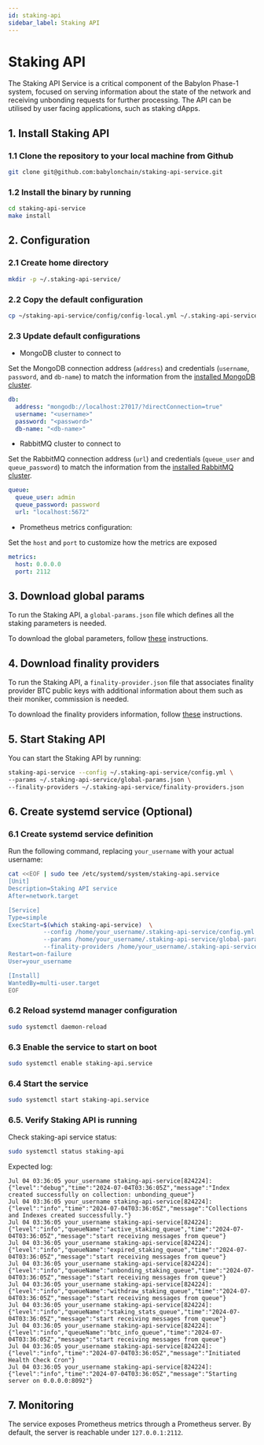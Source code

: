 ```yaml
---
id: staking-api
sidebar_label: Staking API
---
```

# Staking API

The Staking API Service is a critical component of the Babylon Phase-1 system,
focused on serving information about the state of the network
and receiving unbonding requests for further processing.
The API can be utilised by user facing applications, such as staking dApps.

## 1. Install Staking API

### 1.1 Clone the repository to your local machine from Github

```bash
git clone git@github.com:babylonchain/staking-api-service.git
```

### 1.2 Install the binary by running

```bash
cd staking-api-service
make install
```

## 2. Configuration

### 2.1 Create home directory

```bash
mkdir -p ~/.staking-api-service/
```

### 2.2 Copy the default configuration

```bash
cp ~/staking-api-service/config/config-local.yml ~/.staking-api-service/config.yml
```

### 2.3 Update default configurations

- MongoDB cluster to connect to

Set the MongoDB connection address (`address`)
and credentials (`username`, `password`, and `db-name`) to match
the information from the
[installed MongoDB cluster](../infra/mongodb.md).

```yml
db:
  address: "mongodb://localhost:27017/?directConnection=true"
  username: "<username>"
  password: "<password>"
  db-name: "<db-name>"
```

- RabbitMQ cluster to connect to

Set the RabbitMQ connection address (`url`)
and credentials (`queue_user` and `queue_password`)
to match the information from the
[installed RabbitMQ cluster](../infra/rabbitmq.md).

```yml
queue:
  queue_user: admin
  queue_password: password
  url: "localhost:5672"
```

- Prometheus metrics configuration:

Set the `host` and `port` to customize how the metrics are exposed

```yml
metrics:
  host: 0.0.0.0
  port: 2112
```

## 3. Download global params

To run the Staking API, a `global-params.json` file
which defines all the staking parameters is needed.

To download the global parameters,
follow [these](../global-system-configuration.md#staking-parameters) instructions.

## 4. Download finality providers

To run the Staking API, a `finality-provider.json` file
that associates finality provider
BTC public keys with additional information about them such
as their moniker, commission is needed.

To download the finality providers information,
follow [these](../global-system-configuration.md#2-finality-providers)
instructions.

## 5. Start Staking API

You can start the Staking API by running:

```bash
staking-api-service --config ~/.staking-api-service/config.yml \
--params ~/.staking-api-service/global-params.json \
--finality-providers ~/.staking-api-service/finality-providers.json
```

## 6. Create systemd service (Optional)

### 6.1 Create systemd service definition

Run the following command, replacing `your_username` with your actual username:

```bash
cat <<EOF | sudo tee /etc/systemd/system/staking-api.service
[Unit]
Description=Staking API service
After=network.target

[Service]
Type=simple
ExecStart=$(which staking-api-service)  \
          --config /home/your_username/.staking-api-service/config.yml \
          --params /home/your_username/.staking-api-service/global-params.json \
          --finality-providers /home/your_username/.staking-api-service/finality-providers.json
Restart=on-failure
User=your_username

[Install]
WantedBy=multi-user.target
EOF
```

### 6.2 Reload systemd manager configuration

```bash
sudo systemctl daemon-reload
```

### 6.3 Enable the service to start on boot

```bash
sudo systemctl enable staking-api.service
```

### 6.4 Start the service

```bash
sudo systemctl start staking-api.service
```

### 6.5. Verify Staking API is running

Check staking-api service status:

```bash
sudo systemctl status staking-api
```

Expected log:

```accesslog
Jul 04 03:36:05 your_username staking-api-service[824224]: {"level":"debug","time":"2024-07-04T03:36:05Z","message":"Index created successfully on collection: unbonding_queue"}
Jul 04 03:36:05 your_username staking-api-service[824224]: {"level":"info","time":"2024-07-04T03:36:05Z","message":"Collections and Indexes created successfully."}
Jul 04 03:36:05 your_username staking-api-service[824224]: {"level":"info","queueName":"active_staking_queue","time":"2024-07-04T03:36:05Z","message":"start receiving messages from queue"}
Jul 04 03:36:05 your_username staking-api-service[824224]: {"level":"info","queueName":"expired_staking_queue","time":"2024-07-04T03:36:05Z","message":"start receiving messages from queue"}
Jul 04 03:36:05 your_username staking-api-service[824224]: {"level":"info","queueName":"unbonding_staking_queue","time":"2024-07-04T03:36:05Z","message":"start receiving messages from queue"}
Jul 04 03:36:05 your_username staking-api-service[824224]: {"level":"info","queueName":"withdraw_staking_queue","time":"2024-07-04T03:36:05Z","message":"start receiving messages from queue"}
Jul 04 03:36:05 your_username staking-api-service[824224]: {"level":"info","queueName":"staking_stats_queue","time":"2024-07-04T03:36:05Z","message":"start receiving messages from queue"}
Jul 04 03:36:05 your_username staking-api-service[824224]: {"level":"info","queueName":"btc_info_queue","time":"2024-07-04T03:36:05Z","message":"start receiving messages from queue"}
Jul 04 03:36:05 your_username staking-api-service[824224]: {"level":"info","time":"2024-07-04T03:36:05Z","message":"Initiated Health Check Cron"}
Jul 04 03:36:05 your_username staking-api-service[824224]: {"level":"info","time":"2024-07-04T03:36:05Z","message":"Starting server on 0.0.0.0:8092"}
```

## 7. Monitoring

The service exposes Prometheus metrics through a Prometheus server.
By default, the server is reachable under `127.0.0.1:2112`.
